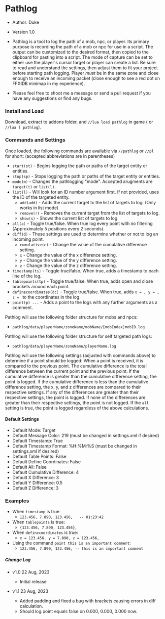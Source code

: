 # Pathlog

- Author: Duke
- Version 1.0
- Pathlog is a tool to log the path of a mob, npc, or player. Its primary purpose is recording the path of a mob or npc for use in a script. The output
can be customized to the desired format, then copied to the clipboard for pasting into a script. The mode of capture can be set to either use
the player's cursor target or player can create a list. Be sure to read and understand the settings, then adjust them to fit your project before starting
path logging. Player *must* be in the same zone and close enough to receive an incoming packet (close enough
to see a red dot on FFXIDB minimap in my experience).

- Please feel free to shoot me a message or send a pull request if you have any suggestions or find any bugs.

### Install and Load

Download, extract to addons folder, and `//lua load pathlog` in game ( or `//lua l pathlog`).

### Commands and Settings

Once loaded, the following commands are available via `//pathlog` or `//pl` for short:
(accepted abbreviations are in parentheses)

- `start(st)`             - Begins logging the path or paths of the target entity or entities.
- `stop(sp)`              - Stops logging the path or paths of the target entity or entities.
- `mode(m)`               - Changes the pathlogging "mode". Accepted arugments are `target(t)` or `list(l)`.
- `list(l)`               - Will look for an ID number argument first. If not provided, uses the ID of the targeted entity.
  - `add(add)`             - Adds the current target to the list of targets to log. (Only works in list mode)
  - `remove(r)`            - Removes the current target from the list of targets to log.
  - `show(s)`              - Shows the current list of targets to log.
- `all(a)`                - Toggle true/false. When true log every point with no filtering (Approximately 5 positions every 2 seconds).
- `diff(d)`               - These settings are used to determine whether or not to log an incoming point.
  - `cumulative(c)`        - Change the value of the cumulative difference setting.
  - `x`                    - Change the value of the x difference setting.
  - `y`                    - Change the value of the y difference setting.
  - `z`                    - Change the value of the z difference setting.
- `timestamp(ts)`         - Toggle true/false. When true, adds a timestamp to each line of the log.
- `tablepoints(tp)`       - Toggle true/false. When true, adds open and close brackets around each point.
- `definecoordinates(dc)` - Toggle true/false. When true, adds `x = , y = , z = ` to the coordinates in the log.
- `point(p) ...`          - Adds a point to the logs with any further arguments as a comment.

Pathlog will use the following folder structure for mobs and npcs:
- `pathlog/data/playerName/zoneName/mobName/[mobIndex]mobID.log`

Pathlog will use the following folder structure for self targeted path logs:
- `pathlog/data/playerName/zoneName/playerName.log`

Pathlog will use the following settings (adjusted with commands above) to determine if a point should be logged:
When a point is received, it is compared to the previous point. The cumulative difference is the total difference between the current point and the previous point. If the cumulative difference is greater than the cumulative difference setting, the point is logged. If the cumulative difference is less than the cumulative difference setting, the x, y, and z differences are compared to their respective settings. If any of the differences are greater than their respective settings, the point is logged. If none of the differences are greater than their respective settings, the point is not logged. If the `all` setting is true, the point is logged regardless of the above calculations.

#### Default Settings
- Default Mode: Target
- Default Message Color: 219 (must be changed in settings.xml if desired)
- Default Timestamp: True
- Default Timestamp Format: %H:%M:%S (must be changed in settings.xml if desired)
- Default Table Points: False
- Default Define Coordinates: False
- Default All: False
- Default Cumulative Difference: 4
- Default X Difference: 3
- Default Y Difference: 0.5
- Default Z Difference: 3

### Examples
- When `timestamp` is true:
  - `123.456, 7.890, 123.456,   -- 01:23:42`
- When `tablepoints` is true:
  - `{123.456, 7.890, 123.456},`
- When `definecoordinates` is true:
  - `x = 123.456, y = 7.890, z = 123.456,`
- Using the command `point this is an important comment`:
  - `123.456, 7.890, 123.456, -- this is an important comment`

##### Change Log
- v1.0 22 Aug, 2023
  - Initial release

- v1.1 23 Aug, 2023
  - Added padding and fixed a bug with brackets causing errors in diff calculation.
  - Should log point equals false on 0.000, 0.000, 0.000 now.
